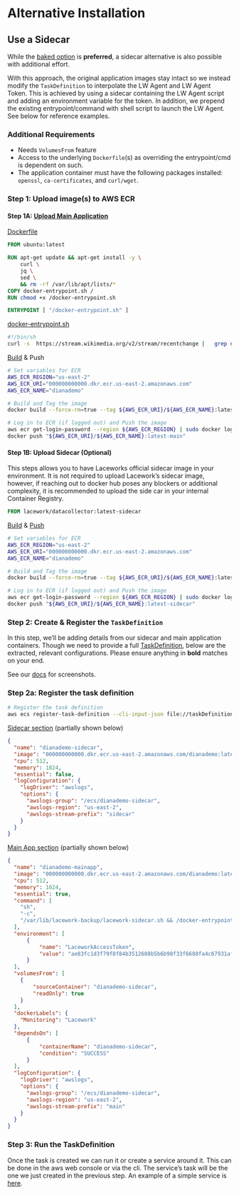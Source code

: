 # Alternative Installation
## Use a Sidecar

While the [baked option](../baked-multistageRECOMMENDED/README.md) is **preferred**, a sidecar alternative is also possible with additional effort.  

With this approach, the original application images stay intact so we instead modify the `TaskDefinition` to interpolate the LW Agent and LW Agent Token. This is achieved by using a sidecar containing the LW Agent script and adding an environment variable for the token. In addition, we prepend the existing entrypoint/command with shell script to launch the LW Agent. See below for reference examples.

### Additional Requirements

* Needs `VolumesFrom` feature
* Access to the underlying `Dockerfile`(s) as overriding the entrypoint/cmd is dependent on such.
* The application container must have the following packages installed: `openssl`, `ca-certificates`, and `curl/wget`.

### Step 1: Upload image(s) to AWS ECR

#### Step 1A: [Upload Main Application](push-main.sh)

[Dockerfile](main.dockerfile)

  ```Dockerfile
  FROM ubuntu:latest

  RUN apt-get update && apt-get install -y \
      curl \
      jq \
      sed \
      && rm -rf /var/lib/apt/lists/*
  COPY docker-entrypoint.sh /
  RUN chmod +x /docker-entrypoint.sh

  ENTRYPOINT [ "/docker-entrypoint.sh" ]
  ```

[docker-entrypoint.sh](docker-entrypoint.sh)
  ```bash
  #!/bin/sh
  curl -s  https://stream.wikimedia.org/v2/stream/recentchange |   grep data |  sed 's/^data: //g' |  jq -rc 'with_entries(if .key == "$schema" then .key = "schema" else . end)'
  ```

[Build](build-main.sh) & Push

```bash
# Set variables for ECR
AWS_ECR_REGION="us-east-2"
AWS_ECR_URI="000000000000.dkr.ecr.us-east-2.amazonaws.com"
AWS_ECR_NAME="dianademo"

# Build and Tag the image
docker build --force-rm=true --tag ${AWS_ECR_URI}/${AWS_ECR_NAME}:latest-main .

# Log in to ECR (if logged out) and Push the image
aws ecr get-login-password --region ${AWS_ECR_REGION} | sudo docker login --username AWS --password-stdin ${AWS_ECR_URI}
docker push "${AWS_ECR_URI}/${AWS_ECR_NAME}:latest-main"
```

#### Step 1B: Upload Sidecar (Optional)

This steps allows you to have Laceworks official sidecar image in your environment. It is not required to upload Lacework’s sidecar image, however, if reaching out to docker hub poses any blockers or additional complexity, it is recommended to upload the side car in your internal Container Registry.

```Dockerfile
FROM lacework/datacollector:latest-sidecar
```

[Build](build-sidecar.sh) & [Push](build-sidecar.sh)

```bash
# Set variables for ECR
AWS_ECR_REGION="us-east-2"
AWS_ECR_URI="000000000000.dkr.ecr.us-east-2.amazonaws.com"
AWS_ECR_NAME="dianademo"

# Build and Tag the image
docker build --force-rm=true --tag ${AWS_ECR_URI}/${AWS_ECR_NAME}:latest-sidecar .

# Log in to ECR (if logged out) and Push the image
aws ecr get-login-password --region ${AWS_ECR_REGION} | sudo docker login --username AWS --password-stdin ${AWS_ECR_URI}
docker push "${AWS_ECR_URI}/${AWS_ECR_NAME}:latest-sidecar"
```

### Step 2: Create & Register the `TaskDefinition`

In this step, we’ll be adding details from our sidecar and main application containers.  Though we need to provide a full [TaskDefinition](taskDefinition.json), below are the extracted, relevant configurations. Please ensure anything in **bold** matches on your end.

See our [docs](https://support.lacework.com/hc/en-us/articles/360055567574#sidecar-based-deployment) for screenshots.

### Step 2a: Register the task definition

```bash
# Register the task definition
aws ecs register-task-definition --cli-input-json file://taskDefinition-sidecar.json   
```

[Sidecar section](taskDefinition.json) (partially shown below)
  ```json
  {
    "name": "dianademo-sidecar",
    "image": "000000000000.dkr.ecr.us-east-2.amazonaws.com/dianademo:latest-sidecar",
    "cpu": 512,
    "memory": 1024,
    "essential": false,
    "logConfiguration": {
      "logDriver": "awslogs",
      "options": {
        "awslogs-group": "/ecs/dianademo-sidecar",  
        "awslogs-region": "us-east-2",  
        "awslogs-stream-prefix": "sidecar" 
      }
    }
  }
  ```


[Main App section](taskDefinition.json) (partially shown below)
  ```json
  {
    "name": "dianademo-mainapp",
    "image": "000000000000.dkr.ecr.us-east-2.amazonaws.com/dianademo:latest-main",
    "cpu": 512,
    "memory": 1024,
    "essential": true,
    "command": [  
      "sh",  
      "-c",  
      "/var/lib/lacework-backup/lacework-sidecar.sh && /docker-entrypoint.sh"  
    ],  
    "environment": [  
        {  
            "name": "LaceworkAccessToken",  
            "value": "ae83fc1d3f79f8f84b3512688b5b6b98f33f6688fa4c67931afae9a6"
        }
    ],  
    "volumesFrom": [  
      {  
          "sourceContainer": "dianademo-sidecar",  
          "readOnly": true  
      }  
    ],
    "dockerLabels": {  
      "Monitoring": "Lacework"  
    },  
    "dependsOn": [  
        {  
            "containerName": "dianademo-sidecar",  
            "condition": "SUCCESS"  
        }  
    ],    
    "logConfiguration": {
      "logDriver": "awslogs",
      "options": {
        "awslogs-group": "/ecs/dianademo-sidecar",  
        "awslogs-region": "us-east-2",  
        "awslogs-stream-prefix": "main" 
      }
    }
  }
  ```

### Step 3: Run the TaskDefinition

Once the task is created we can run it or create a service around it. This can be done in the aws web console or via the cli. The service’s task will be the one we just created in the previous step. An example of a simple service is [here](service.json).

